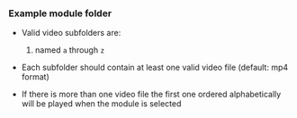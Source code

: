 ### Example module folder

* Valid video subfolders are:
	1. named `a` through `z`

* Each subfolder should contain at least one valid video file (default: mp4 format)
* If there is more than one video file the first one ordered alphabetically will be played when the module is selected
